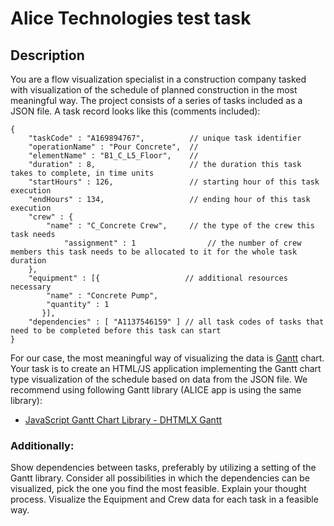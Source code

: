 # Alice Technologies test task 

## Description 

You are a flow visualization specialist in a construction company tasked with visualization of the schedule of planned construction in the most meaningful way.
The project consists of a series of tasks included as a JSON file.
A task record looks like this (comments included):
```json5
{
    "taskCode" : "A169894767",          // unique task identifier
    "operationName" : "Pour Concrete",  // 
    "elementName" : "B1_C_L5_Floor",    // 
    "duration" : 8,                     // the duration this task takes to complete, in time units
    "startHours" : 126,                 // starting hour of this task execution
    "endHours" : 134,                   // ending hour of this task execution
    "crew" : {
        "name" : "C_Concrete Crew",     // the type of the crew this task needs
            "assignment" : 1                // the number of crew members this task needs to be allocated to it for the whole task duration
    }, 
    "equipment" : [{                   // additional resources necessary
        "name" : "Concrete Pump", 
        "quantity" : 1
       }], 
    "dependencies" : [ "A1137546159" ] // all task codes of tasks that need to be completed before this task can start
}
```

For our case, the most meaningful way of visualizing the data is [Gantt](https://en.wikipedia.org/wiki/Gantt_chart) chart.
Your task is to create an HTML/JS application implementing the Gantt chart type visualization of the schedule based on data from the JSON file. We recommend using following Gantt library (ALICE app is using the same library):

* [JavaScript Gantt Chart Library - DHTMLX Gantt](https://dhtmlx.com/docs/products/dhtmlxGantt/)

### Additionally:

Show dependencies between tasks, preferably by utilizing a setting of the Gantt library. Consider all possibilities in which the dependencies can be visualized, pick the one you find the most feasible. Explain your thought process.
Visualize the Equipment and Crew data for each task in a feasible way.

